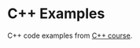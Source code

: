 # C++ Examples

C++ code examples from [C++ course][1].

[1]: https://www.physik.uni-muenchen.de/lehre/vorlesungen/sose_18/programmiertechniken_cpp/index.html

